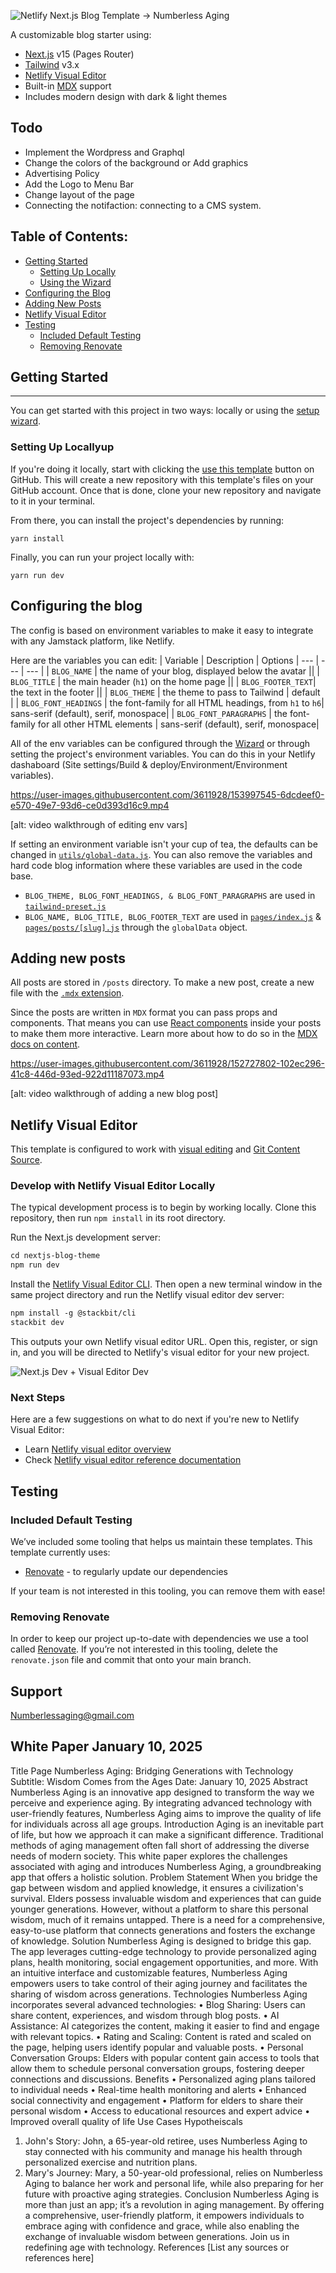 ![Netlify Next.js Blog Template -> Numberless Aging](https://user-images.githubusercontent.com/43764894/223762618-62742b4e-9424-44a7-8e85-9f7e4e19db54.png)


A customizable blog starter using:

- [Next.js](https://github.com/vercel/next.js) v15 (Pages Router)
- [Tailwind](https://tailwindcss.com/) v3.x
- [Netlify Visual Editor](https://docs.netlify.com/visual-editor/overview/)
- Built-in [MDX](https://mdxjs.com/) support
- Includes modern design with dark & light themes

## Todo
<!-- - Stretch the menu bar to wide screen -->
- Implement the Wordpress and Graphql
- Change the colors of the background or Add graphics
- Advertising Policy
- Add the Logo to Menu Bar
- Change layout of the page
- Connecting the notifaction: connecting to a CMS system.



## Table of Contents:

- [Getting Started](#getting-started)
  - [Setting Up Locally](#setting-up-locally)
  - [Using the Wizard](#using-the-setup-wizard)
- [Configuring the Blog](#configuring-the-blog)
- [Adding New Posts](#adding-new-posts)
- [Netlify Visual Editor](#netlify-visual-editor)
- [Testing](#testing)
  - [Included Default Testing](#included-default-testing)
  - [Removing Renovate](#removing-renovate)

## Getting Started

---

You can get started with this project in two ways: locally or using the [setup wizard](https://nextjs-wizard.netlify.app/).

### Setting Up Locallyup

If you're doing it locally, start with clicking the [use this template](https://github.com/netlify-templates/nextjs-blog-theme/generate) button on GitHub. This will create a new repository with this template's files on your GitHub account. Once that is done, clone your new repository and navigate to it in your terminal.

From there, you can install the project's dependencies by running:

```shell
yarn install
```

Finally, you can run your project locally with:

```shell
yarn run dev
```


## Configuring the blog

The config is based on environment variables to make it easy to integrate with any Jamstack platform, like Netlify.

Here are the variables you can edit:
| Variable | Description | Options
| --- | --- | --- |
| `BLOG_NAME` | the name of your blog, displayed below the avatar ||
| `BLOG_TITLE` | the main header (`h1`) on the home page ||
| `BLOG_FOOTER_TEXT`| the text in the footer ||
| `BLOG_THEME` | the theme to pass to Tailwind | default |
| `BLOG_FONT_HEADINGS` | the font-family for all HTML headings, from `h1` to `h6`| sans-serif (default), serif, monospace|
| `BLOG_FONT_PARAGRAPHS` | the font-family for all other HTML elements | sans-serif (default), serif, monospace|

All of the env variables can be configured through the [Wizard](https://nextjs-wizard.netlify.app/) or through setting the project's environment variables. You can do this in your Netlify dashaboard (Site settings/Build & deploy/Environment/Environment variables).

https://user-images.githubusercontent.com/3611928/153997545-6dcdeef0-e570-49e7-93d6-ce0d393d16c9.mp4

[alt: video walkthrough of editing env vars]

If setting an environment variable isn't your cup of tea, the defaults can be changed in [`utils/global-data.js`](/utils/global-data.js). You can also remove the variables and hard code blog information where these variables are used in the code base.

- `BLOG_THEME, BLOG_FONT_HEADINGS, & BLOG_FONT_PARAGRAPHS` are used in [`tailwind-preset.js`](tailwind-preset.js)
- `BLOG_NAME, BLOG_TITLE, BLOG_FOOTER_TEXT` are used in [`pages/index.js`](pages/index.js) & [`pages/posts/[slug].js`](pages/posts/[slug].js) through the `globalData` object.

## Adding new posts

All posts are stored in `/posts` directory. To make a new post, create a new file with the [`.mdx` extension](https://mdxjs.com/).

Since the posts are written in `MDX` format you can pass props and components. That means you can use [React components](https://reactjs.org/docs/components-and-props.html) inside your posts to make them more interactive. Learn more about how to do so in the [MDX docs on content](https://mdxjs.com/docs/using-mdx/#components).

https://user-images.githubusercontent.com/3611928/152727802-102ec296-41c8-446d-93ed-922d11187073.mp4

[alt: video walkthrough of adding a new blog post]

## Netlify Visual Editor

This template is configured to work with [visual editing](https://docs.netlify.com/visual-editor/overview/) and [Git Content Source](https://docs.netlify.com/create/content-sources/git/).

### Develop with Netlify Visual Editor Locally

The typical development process is to begin by working locally. Clone this repository, then run `npm install` in its root directory.

Run the Next.js development server:

```txt
cd nextjs-blog-theme
npm run dev
```

Install the [Netlify Visual Editor CLI](https://www.npmjs.com/package/@stackbit/cli). Then open a new terminal window in the same project directory and run the Netlify visual editor dev server:

```txt
npm install -g @stackbit/cli
stackbit dev
```

This outputs your own Netlify visual editor URL. Open this, register, or sign in, and you will be directed to Netlify's visual editor for your new project.

![Next.js Dev + Visual Editor Dev](https://assets.stackbit.com/docs/next-dev-stackbit-dev.png)

### Next Steps

Here are a few suggestions on what to do next if you're new to Netlify Visual Editor:

- Learn [Netlify visual editor overview](https://docs.netlify.com/visual-editor/visual-editing/)
- Check [Netlify visual editor reference documentation](https://visual-editor-reference.netlify.com/)

## Testing

### Included Default Testing

We’ve included some tooling that helps us maintain these templates. This template currently uses:

- [Renovate](https://www.mend.io/free-developer-tools/renovate/) - to regularly update our dependencies

If your team is not interested in this tooling, you can remove them with ease!

### Removing Renovate

In order to keep our project up-to-date with dependencies we use a tool called [Renovate](https://github.com/marketplace/renovate). If you’re not interested in this tooling, delete the `renovate.json` file and commit that onto your main branch.

## Support
Numberlessaging@gmail.com

## White Paper January 10, 2025
Title Page
Numberless Aging: Bridging Generations with Technology Subtitle: Wisdom Comes from the Ages Date: January 10, 2025
Abstract
Numberless Aging is an innovative app designed to transform the way we perceive and experience aging. By integrating advanced technology with user-friendly features, Numberless Aging aims to improve the quality of life for individuals across all age groups.
Introduction
Aging is an inevitable part of life, but how we approach it can make a significant difference. Traditional methods of aging management often fall short of addressing the diverse needs of modern society. This white paper explores the challenges associated with aging and introduces Numberless Aging, a groundbreaking app that offers a holistic solution.
Problem Statement
When you bridge the gap between wisdom and applied knowledge, it ensures a civilization's survival. Elders possess invaluable wisdom and experiences that can guide younger generations. However, without a platform to share this personal wisdom, much of it remains untapped. There is a need for a comprehensive, easy-to-use platform that connects generations and fosters the exchange of knowledge.
Solution
Numberless Aging is designed to bridge this gap. The app leverages cutting-edge technology to provide personalized aging plans, health monitoring, social engagement opportunities, and more. With an intuitive interface and customizable features, Numberless Aging empowers users to take control of their aging journey and facilitates the sharing of wisdom across generations.
Technologies
Numberless Aging incorporates several advanced technologies:
•	Blog Sharing: Users can share content, experiences, and wisdom through blog posts.
•	AI Assistance: AI categorizes the content, making it easier to find and engage with relevant topics.
•	Rating and Scaling: Content is rated and scaled on the page, helping users identify popular and valuable posts.
•	Personal Conversation Groups: Elders with popular content gain access to tools that allow them to schedule personal conversation groups, fostering deeper connections and discussions.
Benefits
•	Personalized aging plans tailored to individual needs
•	Real-time health monitoring and alerts
•	Enhanced social connectivity and engagement
•	Platform for elders to share their personal wisdom
•	Access to educational resources and expert advice
•	Improved overall quality of life
Use Cases Hypotheiscals
1.	John's Story: John, a 65-year-old retiree, uses Numberless Aging to stay connected with his community and manage his health through personalized exercise and nutrition plans.
2.	Mary's Journey: Mary, a 50-year-old professional, relies on Numberless Aging to balance her work and personal life, while also preparing for her future with proactive aging strategies.
Conclusion
Numberless Aging is more than just an app; it’s a revolution in aging management. By offering a comprehensive, user-friendly platform, it empowers individuals to embrace aging with confidence and grace, while also enabling the exchange of invaluable wisdom between generations. Join us in redefining age with technology.
References
[List any sources or references here]


